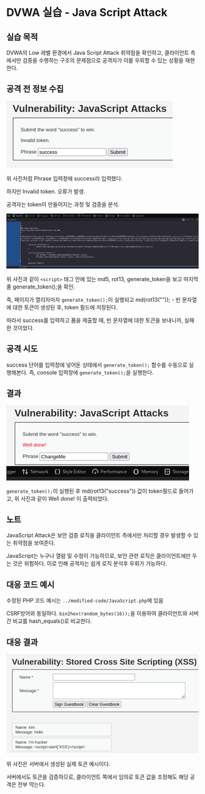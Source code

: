 # DVWA 실습 - Java Script Attack

## 실습 목적
DVWA의 Low 레벨 환경에서 Java Script Attack 취약점을 확인하고, 클라이언트 측에서만 검증을 수행하는 구조의 문제점으로 공격자가 이를 우회할 수 있는 상황을 재현한다.

## 공격 전 정보 수집
![JS 정보 수집 화면](../screenshots/JS_Before_Attack.png)

위 사진처럼 Phrase 입력창에 success라 입력했다.

하지만 Invalid token. 오류가 발생.

공격자는 token이 만들어지는 과정 및 검증을 분석.

![JS 정보 수집 2 화면](../screenshots/JS_Before_Attack2.png)

위 사진과 같이 `<script>` 태그 안에 있는 md5, rot13, generate_token을 보고 마지막 줄 generate_token();을 확인.

즉, 페이지가 열리자마자 `generate_token();`이 실행되고 md(rot13("")); - 빈 문자열에 대한 토큰이 생성된 후, token 필드에 저장된다.

따라서 success를 입력하고 폼을 제출할 때, 빈 문자열에 대한 토큰을 보내니까, 실패한 것이었다.

## 공격 시도 
success 단어를 입력창에 넣어둔 상태에서 `generate_token();` 함수를 수동으로 실행해본다.
즉, console 입력창에 `generate_token();`을 실행한다.

## 결과
![JS 공격 성공](../screenshots/JS_Attack.png)

`generate_token();`이 실행된 후 md(rot13("success")) 값이 token필드로 들어가고, 위 사진과 같이 Well done! 이 출력되었다.

## 노트
JavaScript Attack은 보안 검증 로직을 클라이언트 측에서만 처리할 경우 발생할 수 있는 취약점을 보여준다.

JavaScript는 누구나 열람 및 수정이 가능하므로, 보안 관련 로직은 클라이언트에만 두는 것은 위험하다. 이로 인해 공격자는 쉽게 로직 분석후 우회가 가능하다.

## 대응 코드 예시
수정된 PHP 코드 예시는 `../modified-code/JavaScript.php`에 있음

CSRF방어와 동일하다. `bin2hex(random_bytes(16));`을 이용하여 클라이언트와 서버간 비교를 hash_equals()로 비교한다.

## 대응 결과
![JS 차단 결과 화면](../screenshots/XSS_Stored_Blocked.png)

위 사진은 서버에서 생성된 실제 토큰 예시이다.

서버에서도 토큰을 검증하므로, 클라이언트 쪽에서 임의로 토큰 값을 조정해도 해당 공격은 전부 막는다.